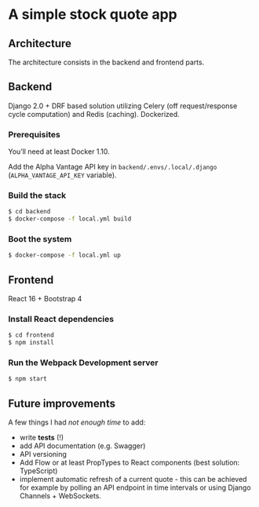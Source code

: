 # A simple stock quote app

## Architecture
The architecture consists in the backend and frontend parts.

## Backend
Django 2.0 + DRF based solution utilizing Celery (off request/response cycle computation) 
and Redis (caching). Dockerized.

### Prerequisites

You’ll need at least Docker 1.10.

Add the Alpha Vantage API key in `backend/.envs/.local/.django` 
(`ALPHA_VANTAGE_API_KEY` variable).

### Build the stack

```sh
$ cd backend
$ docker-compose -f local.yml build
```

### Boot the system

```sh
$ docker-compose -f local.yml up
```

## Frontend
React 16 + Bootstrap 4

### Install React dependencies

```sh
$ cd frontend
$ npm install
```

### Run the Webpack Development server
```sh
$ npm start
```

## Future improvements

A few things I had _not enough time_ to add:
* write **tests** (!)
* add API documentation (e.g. Swagger)
* API versioning
* Add Flow or at least PropTypes to React components (best solution: TypeScript)
* implement automatic refresh of a current quote - this can be achieved for example 
by polling an API endpoint in time intervals or using Django Channels + WebSockets. 
